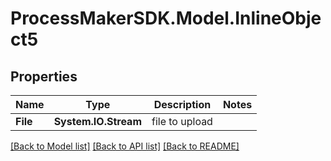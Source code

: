 
# ProcessMakerSDK.Model.InlineObject5

## Properties

Name | Type | Description | Notes
------------ | ------------- | ------------- | -------------
**File** | **System.IO.Stream** | file to upload | 

[[Back to Model list]](../README.md#documentation-for-models)
[[Back to API list]](../README.md#documentation-for-api-endpoints)
[[Back to README]](../README.md)

